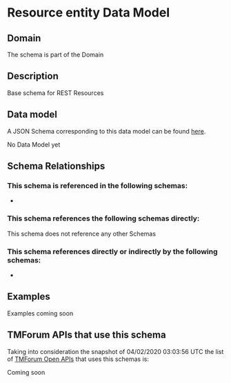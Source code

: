 # Resource entity Data Model

## Domain

The  schema is part of the  Domain

## Description

Base schema for REST Resources

## Data model

A JSON Schema corresponding to this data model can be found
[here](https://github.com/tmforum-rand/schemas/blob/candidates/Resource/ResourceEntity.schema.json).

No Data Model yet

## Schema Relationships

### This schema is referenced in the following schemas:

-

### This schema references the following schemas directly:

This schema does not reference any other Schemas

### This schema references directly or indirectly by the following schemas:

-



## Examples

Examples coming soon

## TMForum APIs that use this schema

Taking into consideration the snapshot of 04/02/2020 03:03:56 UTC the list of [TMForum Open APIs](https://www.tmforum.org/open-apis/) that uses this schemas is:

Coming soon